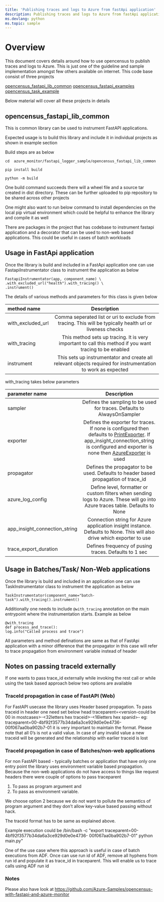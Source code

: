 ```yaml
---
title: 'Publishing traces and logs to Azure from fastApi application'
description: Publishing traces and logs to Azure from fastApi application using opencensus library.
ms.devlang: python
ms.topic: sample
---
```


# Overview

This document covers details around how to use opencensus to publish traces and logs to Azure. This is just one of 
the guideline and sample implementation amongst few others available on internet.
This code base consist of three projects

[opencensus_fastapi_lib_common](opencensus_fastapi_lib_common)
[opencensus_fastapi_examples](opencensus_fastapi_examples)
[opencensus_task_example](opencensus_task_example)

Below material will cover all these projects in details

## opencensus_fastapi_lib_common

This is common library can be used to instrument FastAPI applications. 

Expected usage is to build this library and 
include it in individual projects as shown in example section

Build steps are as below

    cd  azure_monitor/fastapi_logger_sample/opencensus_fastapi_lib_common

    pip install build

    python -m build 

One build command succeeds there will a wheel file and a source tar created in dist directory. These can be further 
uploaded to pip repository to be shared across other projects

One might also want to run below command to install dependencies on the local pip virtual environment which could be 
helpful to enhance the library and compile it as well

There are packages in the project that has codebase to instrument fastapi application and a decorator that can be 
used to non-web based applications. This could be useful in cases of batch workloads

## Usage in FastApi application

Once the library is build and included in a FastApi application one can use FastapiInstrumentator class to 
instrument the application as below

    FastapiInstrumentator(app, component_name) \
    .with_excluded_url("health").with_tracing() \
    .instrument()

The details of various methods and parameters for this class is given below


| method name         | Description                                                                            |
 |:---| :---: |
| with_excluded_url   | Comma seperated list or uri to exclude from tracing. This will be typically health url or liveness checks    |
| with_tracing | This method sets up tracing. It is very important to call this method if you want tracing to be enabled |
| instrument | This sets up instrumentator and create all relevant objects required for instrumentation to work as expected

with_tracing takes below parameters

| parameter name | Description |
 | :--- | :---: |
| sampler | Defines the sampling to be used for traces. Defaults to AlwaysOnSampler |
| exporter | Defines the exporter for traces. If none is configured then defaults to [PrintExporter](https://opencensus.io/api/python/trace/api/print_exporter.html). If app_insight_connection_string is configured and exporter is none then [AzureExporter](https://github.com/census-instrumentation/opencensus-python/blob/d0f99658bb2f78cd559d55732d7a062a884ecc75/contrib/opencensus-ext-azure/opencensus/ext/azure/trace_exporter/__init__.py#L58) is used
| propagator | Defines the propagator to be used. Defaults to header based propagation of trace_id |
| azure_log_config | Define level, formatter or custom filters when sending logs to Azure. These will go into Azure traces table. Defaults to None  |
| app_insight_connection_string | Connection string for Azure application insight instance. Defaults to None. This will also drive which exporter to use |
| trace_export_duration | Defines frequency of pusing traces. Defaults to 1 sec  |

## Usage in Batches/Task/ Non-Web applications

Once the library is build and included in an application one can use TaskInstrumentator class to
instrument the application as below

    TaskInstrumentator(component_name="batch-task").with_tracing().instrument()

Additionally one needs to include `@with_tracing` annotation on the main entrypoint where the instrumentation starts.
Example as below 

    @with_tracing
    def process_and_trace():
    log.info("Called process and trace")

All parameters and method definations are same as that of FastApi application with a minor difference that the 
propagator in this case will refer to trace propagation from environment variable instead of header

## Notes on passing traceId externally

If one wants to pass trace_id externally while invoking the rest call or while using the task based approach below two options are available

### TraceId propagation in case of FastAPI (Web)
For FastAPI usecase the library uses Header based propagation. To pass traceid in header one need set below head
traceparent=<version-could be 00 in mostcases>-<32letters hex traceid>-<16letters hex spanid>-<tracestate number>
eg: traceparent=00-4bf92f3577b34da6a3ce929d0e0e4736-00f067aa0ba902b7-01
it is very important to maintain the format. Please note that all 0’s is not a valid value. In case of any invalid value a new traceid will be 
generated and the relationship with earlier traceid is lost

### TraceId propagation in case of Batches/non-web applications
For non FastAPI based - typically batches or application that have only one entry point the library uses environment variable based 
propagation. Because the non-web applications do not have access to things like request headers there were couple of options to pass 
traceparent 
1) To pass as program argument and 
2) To pass as environment variable.

We choose option 2 because we do not want to 
pollute the semantics of program argument and they don’t allow key-value based passing without hack.

The traceid format has to be same as explained above.

Example execution could be /bin/bash -c "export traceparent=00-4bf92f3577b34da6a3ce929d0e0e4736-
00f067aa0ba902b7-01" python main.py"

One of the use case where this approach is useful in case of batch executions from ADF. Once can use run id of ADF, remove all hyphens from run id and populate it as trace_id in traceparent. This will enable us to trace calls using ADF run id

### Notes
Please also have look at https://github.com/Azure-Samples/opencensus-with-fastapi-and-azure-monitor

